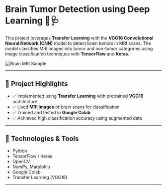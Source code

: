 # Brain Tumor Detection using Deep Learning 🧠🩺

This project leverages **Transfer Learning** with the **VGG16 Convolutional Neural Network (CNN)** model to detect brain tumors in MRI scans. The model classifies MRI images into tumor and non-tumor categories using image classification techniques with **TensorFlow** and **Keras**.

![Brain MRI Sample](assets/sample_mri.png)

---

## 🔬 Project Highlights
- ✅ Implemented using **Transfer Learning** with pretrained **VGG16** architecture
- ✅ Used **MRI images** of brain scans for classification
- ✅ Trained and tested in **Google Colab**
- ✅ Achieved high classification accuracy using augmented data

---

## 🧠 Technologies & Tools
- Python
- TensorFlow / Keras
- OpenCV
- NumPy, Matplotlib
- Google Colab
- Transfer Learning (VGG16)

---
